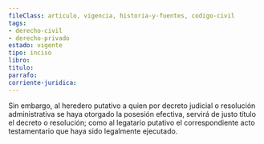 ```yaml
---
fileClass: articulo, vigencia, historia-y-fuentes, codigo-civil
tags:
- derecho-civil
- derecho-privado
estado: vigente
tipo: inciso
libro:
titulo:
parrafo:
corriente-juridica:
---
```

Sin embargo, al heredero putativo a quien por decreto judicial o resolución administrativa se haya otorgado la posesión efectiva, servirá de justo título el decreto o resolución; como al legatario putativo el correspondiente acto testamentario que haya sido legalmente ejecutado.